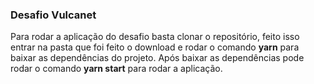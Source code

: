 ### Desafio Vulcanet
Para rodar a aplicação do desafio basta clonar o repositório, feito isso entrar na pasta que foi feito o download e rodar o comando **yarn** para baixar as dependências do projeto. Após baixar as dependências pode rodar o comando **yarn start** para rodar a aplicação.
